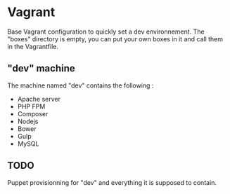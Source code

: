 # Vagrant

Base Vagrant configuration to quickly set a dev environnement.
The "boxes" directory is empty, you can put your own boxes in it and call them in the Vagrantfile.

## "dev" machine
The machine named "dev" contains the following :
- Apache server
- PHP FPM
- Composer
- Nodejs
- Bower
- Gulp
- MySQL

## TODO
Puppet provisionning for "dev" and everything it is supposed to contain.
